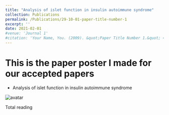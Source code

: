 ```yaml
---
title: "Analysis of islet function in insulin autoimmune syndrome"
collection: Publications
permalink: /Publications/29-10-01-paper-title-number-1
excerpt: ''
date: 2021-02-01
#venue: 'Journal 1'
#citation: 'Your Name, You. (2009). &quot;Paper Title Number 1.&quot; <i>Journal 1</i>. 1(1).'
---
```



This is the paper poster I made for our accepted papers
======


* Analysis of islet function in insulin autoimmune syndrome

![avatar](http://chengsy11.github.io/files/poster.jpeg)

<script async src="//busuanzi.ibruce.info/busuanzi/2.3/busuanzi.pure.mini.js"></script>
Total reading<span id="busuanzi_value_page_pv"></span>